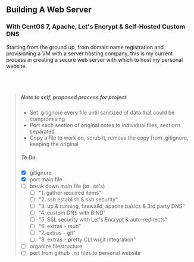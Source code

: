 ## Building A Web Server
### With CentOS 7, Apache, Let's Encrypt & Self-Hosted Custom DNS

Starting from the ground up, from domain name registration and provisioning a VM with
a server hosting company, this is my current process in creating a secure web server
with which to host my personal website.

<br><br>

> ##### Note to self, proposed process for project
>
> - Set .gitignore every file until sanitized of data that could be compromising
> - Port each section of original notes to individual files, sections separated
> - Copy a file to work on, scrub it, remove the copy from .gitignore, keeping the original
> ##### To Do
> - [x] gitignore
> - [x] port main file
> - [ ] break down main file (to `.md`'s)
>     - [ ] "1. gather required items"
>     - [ ] "2. ssh establish & ssh security"
>     - [ ] "3. up & running, firewalld, apache basics & 3rd party DNS"
>     - [ ] "4. custom DNS with BIND"
>     - [ ] "5. SSL security with Let's Encrypt & auto-redirects"
>     - [ ] "6. extras - rsub"
>     - [ ] "7. extras - git"
>     - [ ] "8. extras - pretty CLI w/git integration"
> - [ ] organize filestructure
> - [ ] port from github `.md` files to personal website
